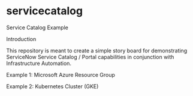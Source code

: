 # servicecatalog
Service Catalog Example

Introduction

This repository is meant to create a simple story board for demonstrating ServiceNow Service Catalog / Portal capabilities in conjunction with Infrastructure Automation. 

Example 1: Microsoft Azure Resource Group


Example 2: Kubernetes Cluster (GKE)





